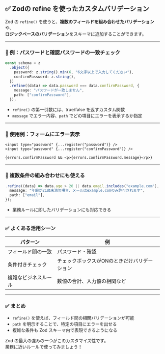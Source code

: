 ## ✅ Zodの refine を使ったカスタムバリデーション

Zod の `refine()` を使うと、**複数のフィールドを組み合わせたバリデーション**や、  
**ロジックベースのバリデーション**をスキーマに追加することができます。

---

### 🔸 例：パスワードと確認パスワードの一致チェック

```ts
const schema = z
  .object({
    password: z.string().min(6, "6文字以上で入力してください"),
    confirmPassword: z.string(),
  })
  .refine((data) => data.password === data.confirmPassword, {
    message: "パスワードが一致しません",
    path: ["confirmPassword"],
  });
```

- `refine()` の第一引数には、true/false を返すカスタム関数
- `message` でエラー内容、`path` でどの項目にエラーを表示するか指定

---

### 🔸 使用例：フォームにエラー表示

```tsx
<input type="password" {...register("password")} />
<input type="password" {...register("confirmPassword")} />

{errors.confirmPassword && <p>{errors.confirmPassword.message}</p>}
```

---

### 🔸 複数条件の組み合わせにも使える

```ts
.refine((data) => data.age > 20 || data.email.includes("example.com"), {
  message: "年齢が21歳未満の場合、メールはexample.comのみ許可されます",
  path: ["email"],
});
```

- 業務ルールに即したバリデーションにも対応できる

---

### ✅ よくある活用シーン

| パターン | 例 |
|----------|----|
| フィールド間の一致 | パスワード・確認 |
| 条件付きチェック | チェックボックスがONのときだけバリデーション |
| 複雑なビジネスルール | 数値の合計、入力値の相関など |

---

### ✅ まとめ

- `refine()` を使えば、フィールド間の相関バリデーションが可能
- `path` を明示することで、特定の項目にエラーを出せる
- 複雑な条件も Zod スキーマ内で表現できるようになる

Zod の最大の強みの一つがこのカスタマイズ性です。  
業務に近いルールで使ってみましょう！
